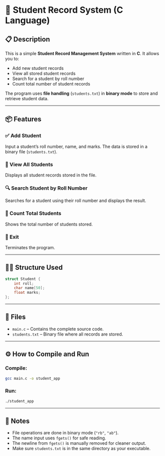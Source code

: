 # 📘 Student Record System (C Language)

## 📋 Description
This is a simple **Student Record Management System** written in **C**. It allows you to:

- Add new student records  
- View all stored student records  
- Search for a student by roll number  
- Count total number of student records  

The program uses **file handling** (`students.txt`) in **binary mode** to store and retrieve student data.

---

## 📦 Features

### ✅ Add Student
Input a student’s roll number, name, and marks. The data is stored in a binary file (`students.txt`).

### 👀 View All Students
Displays all student records stored in the file.

### 🔍 Search Student by Roll Number
Searches for a student using their roll number and displays the result.

### 🔢 Count Total Students
Shows the total number of students stored.

### 🚪 Exit
Terminates the program.

---

## 🧑‍💻 Structure Used

```c
struct Student {
    int roll;
    char name[50];
    float marks;
};
```

---

## 📂 Files

- `main.c` – Contains the complete source code.  
- `students.txt` – Binary file where all records are stored.

---

## ⚙️ How to Compile and Run

### Compile:
```bash
gcc main.c -o student_app
```

### Run:
```bash
./student_app
```

---

## 📝 Notes

- File operations are done in binary mode (`"rb"`, `"ab"`).
- The name input uses `fgets()` for safe reading.
- The newline from `fgets()` is manually removed for cleaner output.
- Make sure `students.txt` is in the same directory as your executable.

